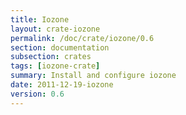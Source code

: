 ```yaml
---
title: Iozone
layout: crate-iozone
permalink: /doc/crate/iozone/0.6
section: documentation
subsection: crates
tags: [iozone-crate]
summary: Install and configure iozone
date: 2011-12-19-iozone
version: 0.6
---
```

